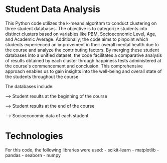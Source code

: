 # Student Data Analysis
This Python code utilizes the k-means algorithm to conduct clustering on three student databases. The objective is to categorize students into distinct clusters based on variables like PBM, Socioeconomic Level, Age, and Academic Average. Additionally, the code aims to pinpoint which students experienced an improvement in their overall mental health due to the course and analyze the contributing factors. By merging these student databases into a unified dataset, the code facilitates a comparative analysis of results obtained by each cluster through happiness tests administered at the course's commencement and conclusion. This comprehensive approach enables us to gain insights into the well-being and overall state of the students throughout the course

The databases include:


--> Student results at the beginning of the course

--> Student results at the end of the course

--> Socioeconomic data of each student


# Technologies
For this code, the following libraries were used: - scikit-learn - matplotlib - pandas - seaborn - numpy
